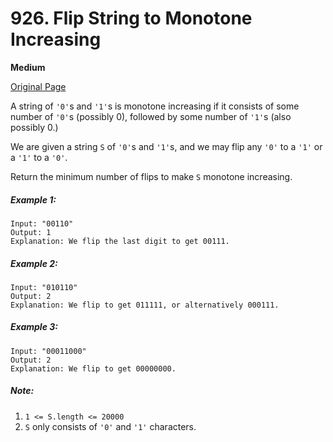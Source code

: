 # 926. Flip String to Monotone Increasing

**Medium**

[Original Page](https://leetcode.com/problems/flip-string-to-monotone-increasing/)

A string of `'0'`s and `'1'`s is monotone increasing if it consists of some number of `'0'`s (possibly 0), followed by some number of `'1'`s (also possibly 0.)

We are given a string `S` of `'0'`s and `'1'`s, and we may flip any `'0'` to a `'1'` or a `'1'` to a `'0'`.

Return the minimum number of flips to make `S` monotone increasing.

 
##### Example 1:
```
Input: "00110"
Output: 1
Explanation: We flip the last digit to get 00111.
```

##### Example 2:
```
Input: "010110"
Output: 2
Explanation: We flip to get 011111, or alternatively 000111.
```

##### Example 3:
```
Input: "00011000"
Output: 2
Explanation: We flip to get 00000000.
```

##### Note:
1. `1 <= S.length <= 20000`
2. `S` only consists of `'0'` and `'1'` characters.
